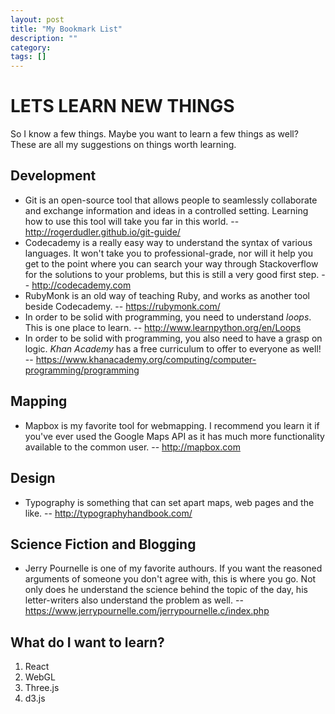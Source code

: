 ```yaml
---
layout: post
title: "My Bookmark List"
description: ""
category:
tags: []
---
```

# LETS LEARN NEW THINGS

So I know a few things. Maybe you want to learn a few things as well? These are all my suggestions on things worth learning.

## Development
- Git is an open-source tool that allows people to seamlessly collaborate and exchange information and ideas in a controlled setting. Learning how to use this tool will take you far in this world.
-- http://rogerdudler.github.io/git-guide/
- Codecademy is a really easy way to understand the syntax of various languages. It won't take you to professional-grade, nor will it help you get to the point where you can search your way through Stackoverflow for the solutions to your problems, but this is still a very good first step.
-- http://codecademy.com
- RubyMonk is an old way of teaching Ruby, and works as another tool beside Codecademy.
-- https://rubymonk.com/
- In order to be solid with programming, you need to understand *loops*. This is one place to learn.
-- http://www.learnpython.org/en/Loops
- In order to be solid with programming, you also need to have a grasp on logic. *Khan Academy* has a free curriculum to offer to everyone as well!
-- https://www.khanacademy.org/computing/computer-programming/programming


## Mapping
- Mapbox is my favorite tool for webmapping. I recommend you learn it if you've ever used the Google Maps API as it has much more functionality available to the common user.
-- http://mapbox.com

## Design
- Typography is something that can set apart maps, web pages and the like.
-- http://typographyhandbook.com/

## Science Fiction and Blogging
- Jerry Pournelle is one of my favorite authours. If you want the reasoned arguments of someone you don't agree with, this is where you go. Not only does he understand the science behind the topic of the day, his letter-writers also understand the problem as well.
-- https://www.jerrypournelle.com/jerrypournelle.c/index.php

## What do I want to learn?
1. React
2. WebGL
3. Three.js
4. d3.js
